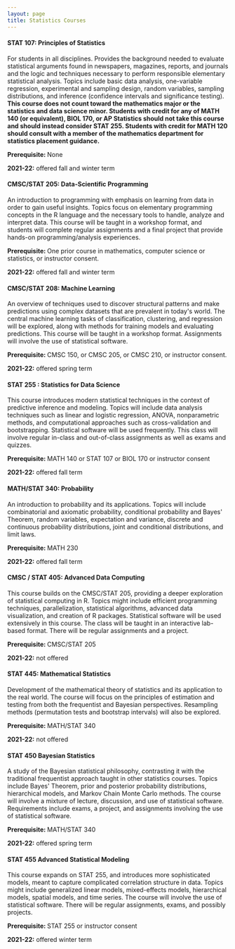 ```yaml
---
layout: page
title: Statistics Courses
---
```


#### STAT 107: Principles of Statistics

For students in all disciplines. Provides the background needed to evaluate statistical arguments found in newspapers, magazines, reports, and journals and the logic and techniques necessary to perform responsible elementary statistical analysis. Topics include basic data analysis, one-variable regression, experimental and sampling design, random variables, sampling distributions, and inference (confidence intervals and significance testing).<b> This course does not count toward the mathematics major or the statistics and data science minor. Students with credit for any of MATH 140 (or equivalent), BIOL 170, or AP Statistics should not take this course and should instead consider STAT 255. Students with credit for MATH 120 should consult with a member of the mathematics department for statistics placement guidance. </b>         

<b>Prerequisite: </b> None      



<b>2021-22:</b> offered fall and winter term


#### CMSC/STAT 205: Data-Scientific Programming

An introduction to programming with emphasis on learning from data in order to gain useful insights. Topics focus on elementary programming concepts in the R language and the necessary tools to handle, analyze and interpret data. This course will be taught in a workshop format, and students will complete regular assignments and a final project that provide hands-on programming/analysis experiences.    

<b>Prerequisite: </b> One prior course in mathematics, computer science or statistics, or instructor consent.     

<b>2021-22:</b> offered fall and winter term 


#### CMSC/STAT 208: Machine Learning

An overview of techniques used to discover structural patterns and make predictions using complex datasets that are prevalent in today's world. The central machine learning tasks of classification, clustering, and regression will be explored, along with methods for training models and evaluating predictions. This course will be taught in a workshop format. Assignments will involve the use of statistical software.     

<b>Prerequisite: </b> CMSC 150, or CMSC 205, or CMSC 210, or instructor consent.     

<b>2021-22:</b> offered spring term 

#### STAT 255 : Statistics for Data Science

This course introduces modern statistical techniques in the context of predictive inference and modeling. Topics will include data analysis techniques such as linear and logistic regression, ANOVA, nonparametric methods, and computational approaches such as cross-validation and bootstrapping. Statistical software will be used frequently. This class will involve regular in-class and out-of-class assignments as well as exams and quizzes.     

<b>Prerequisite: </b> MATH 140 or STAT 107 or BIOL 170 or instructor consent      

<b>2021-22:</b> offered fall term 

#### MATH/STAT 340: Probability

An introduction to probability and its applications. Topics will include combinatorial and axiomatic probability, conditional probability and Bayes' Theorem, random variables, expectation and variance, discrete and continuous probability distributions, joint and conditional distributions, and limit laws.    

<b>Prerequisite: </b> MATH 230     

<b>2021-22:</b> offered fall term

#### CMSC / STAT 405: Advanced Data Computing

This course builds on the CMSC/STAT 205, providing a deeper exploration of statistical computing in R. Topics might include efficient programming techniques, parallelization, statistical algorithms, advanced data visualization, and creation of R packages. Statistical software will be used extensively in this course. The class will be taught in an interactive lab-based format. There will be regular assignments and a project.     

<b>Prerequisite: </b> CMSC/STAT 205     

<b>2021-22:</b> not offered     


#### STAT 445: Mathematical Statistics

Development of the mathematical theory of statistics and its application to the real world. The course will focus on the principles of estimation and testing from both the frequentist and Bayesian perspectives. Resampling methods (permutation tests and bootstrap intervals) will also be explored.    

<b>Prerequisite: </b> MATH/STAT 340     

<b>2021-22:</b> not offered

#### STAT 450 Bayesian Statistics

A study of the Bayesian statistical philosophy, contrasting it with the traditional frequentist approach taught in other statistics courses. Topics include Bayes' Theorem, prior and posterior probability distributions, hierarchical models, and Markov Chain Monte Carlo methods. The course will involve a mixture of lecture, discussion, and use of statistical software. Requirements include exams, a project, and assignments involving the use of statistical software.    

<b>Prerequisite: </b> MATH/STAT 340     

<b>2021-22:</b> offered spring term

#### STAT 455 Advanced Statistical Modeling

This course expands on STAT 255, and introduces more sophisticated models, meant to capture complicated correlation structure in data. Topics might include generalized linear models, mixed-effects models, hierarchical models, spatial models, and time series. The course will involve the use of statistical software. There will be regular assignments, exams, and possibly projects.    

<b>Prerequisite: </b> STAT 255 or instructor consent     

<b>2021-22:</b> offered winter term

